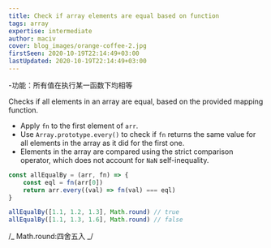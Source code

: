 ```yaml
---
title: Check if array elements are equal based on function
tags: array
expertise: intermediate
author: maciv
cover: blog_images/orange-coffee-2.jpg
firstSeen: 2020-10-19T22:14:49+03:00
lastUpdated: 2020-10-19T22:14:49+03:00
---
```


-功能：所有值在执行某一函数下均相等

Checks if all elements in an array are equal, based on the provided mapping function.

-   Apply `fn` to the first element of `arr`.
-   Use `Array.prototype.every()` to check if `fn` returns the same value for all elements in the array as it did for the first one.
-   Elements in the array are compared using the strict comparison operator, which does not account for `NaN` self-inequality.

```js
const allEqualBy = (arr, fn) => {
	const eql = fn(arr[0])
	return arr.every((val) => fn(val) === eql)
}
```

```js
allEqualBy([1.1, 1.2, 1.3], Math.round) // true
allEqualBy([1.1, 1.3, 1.6], Math.round) // false
```

/_
Math.round:四舍五入
_/
